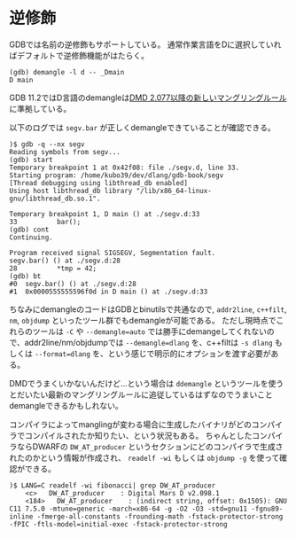 # 逆修飾

GDBでは名前の逆修飾もサポートしている。
通常作業言語をDに選択していればデフォルトで逆修飾機能がはたらく。

```console
(gdb) demangle -l d -- _Dmain
D main
```

GDB 11.2ではD言語のdemangleは[DMD 2.077以降の新しいマングリングルール](https://dlang.org/blog/2017/12/20/ds-newfangled-name-mangling/)に準拠している。

以下のログでは `segv.bar` が正しくdemangleできていることが確認できる。

```console
)$ gdb -q --nx segv
Reading symbols from segv...
(gdb) start
Temporary breakpoint 1 at 0x42f08: file ./segv.d, line 33.
Starting program: /home/kubo39/dev/dlang/gdb-book/segv
[Thread debugging using libthread_db enabled]
Using host libthread_db library "/lib/x86_64-linux-gnu/libthread_db.so.1".

Temporary breakpoint 1, D main () at ./segv.d:33
33          bar();
(gdb) cont
Continuing.

Program received signal SIGSEGV, Segmentation fault.
segv.bar() () at ./segv.d:28
28          *tmp = 42;
(gdb) bt
#0  segv.bar() () at ./segv.d:28
#1  0x0000555555596f0d in D main () at ./segv.d:33
```

ちなみにdemangleのコードはGDBとbinutilsで共通なので, `addr2line`, `c++filt`, `nm`, `objdump` といったツール群でもdemangleが可能である。
ただし現時点でこれらのツールは `-C` や `--demangle=auto` では勝手にdemangeしてくれないので、addr2line/nm/objdumpでは `--demangle=dlang` を、c++filtは `-s dlang` もしくは `--format=dlang` を、という感じで明示的にオプションを渡す必要がある。

DMDでうまくいかないんだけど...という場合は `ddemangle` というツールを使うとだいたい最新のマングリングルールに追従しているはずなのでうまいことdemangleできるかもしれない。

コンパイラによってmanglingが変わる場合に生成したバイナリがどのコンパイラでコンパイルされたか知りたい、という状況もある。
ちゃんとしたコンパイラならDWARFの `DW_AT_producer` というセクションにどのコンパイラで生成されたのかという情報が作成され、 `readelf -wi` もしくは `objdump -g` を使って確認ができる。

```console
)$ LANG=C readelf -wi fibonacci| grep DW_AT_producer
    <c>   DW_AT_producer    : Digital Mars D v2.098.1
    <184>   DW_AT_producer    : (indirect string, offset: 0x1505): GNU C11 7.5.0 -mtune=generic -march=x86-64 -g -O2 -O3 -std=gnu11 -fgnu89-inline -fmerge-all-constants -frounding-math -fstack-protector-strong -fPIC -ftls-model=initial-exec -fstack-protector-strong
```
